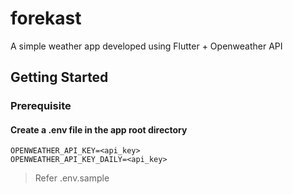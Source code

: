 # forekast

A simple weather app developed using Flutter + Openweather API

## Getting Started

### Prerequisite

#### Create a .env file in the app root directory
```
OPENWEATHER_API_KEY=<api_key>
OPENWEATHER_API_KEY_DAILY=<api_key>
```
> Refer .env.sample